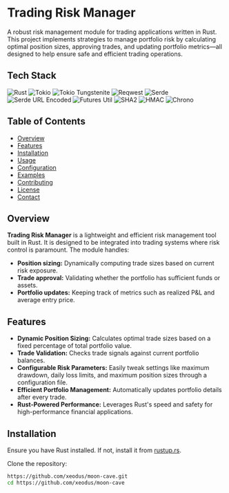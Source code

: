 # Trading Risk Manager

A robust risk management module for trading applications written in Rust. This project implements strategies to manage portfolio risk by calculating optimal position sizes, approving trades, and updating portfolio metrics—all designed to help ensure safe and efficient trading operations.

## Tech Stack

![Rust](https://img.shields.io/badge/Rust-4169E1?style=flat&logo=rust&logoColor=white)
![Tokio](https://img.shields.io/badge/tokio-1.0-316192?style=flat&logo=rust&logoColor=white)
![Tokio Tungstenite](https://img.shields.io/badge/tokio--tungstenite-0.17-316192?style=flat&logo=rust&logoColor=white)
![Reqwest](https://img.shields.io/badge/reqwest-0.11-005F73?style=flat&logo=rust&logoColor=white)
![Serde](https://img.shields.io/badge/serde-1.0-6D6875?style=flat&logo=rust&logoColor=white)
![Serde URL Encoded](https://img.shields.io/badge/serde--urlencoded-0.7-6D6875?style=flat&logo=rust&logoColor=white)
![Futures Util](https://img.shields.io/badge/futures--util-0.3-457B9D?style=flat&logo=rust&logoColor=white)
![SHA2](https://img.shields.io/badge/sha2-0.10-1D3557?style=flat&logo=rust&logoColor=white)
![HMAC](https://img.shields.io/badge/hmac-0.12-1D3557?style=flat&logo=rust&logoColor=white)
![Chrono](https://img.shields.io/badge/chrono-0.4-023047?style=flat&logo=rust&logoColor=white)

## Table of Contents
- [Overview](#overview)
- [Features](#features)
- [Installation](#installation)
- [Usage](#usage)
- [Configuration](#configuration)
- [Examples](#examples)
- [Contributing](#contributing)
- [License](#license)
- [Contact](#contact)

## Overview
**Trading Risk Manager** is a lightweight and efficient risk management tool built in Rust. It is designed to be integrated into trading systems where risk control is paramount. The module handles:
- **Position sizing:** Dynamically computing trade sizes based on current risk exposure.
- **Trade approval:** Validating whether the portfolio has sufficient funds or assets.
- **Portfolio updates:** Keeping track of metrics such as realized P&L and average entry price.

## Features
- **Dynamic Position Sizing:** Calculates optimal trade sizes based on a fixed percentage of total portfolio value.
- **Trade Validation:** Checks trade signals against current portfolio balances.
- **Configurable Risk Parameters:** Easily tweak settings like maximum drawdown, daily loss limits, and maximum position sizes through a configuration file.
- **Efficient Portfolio Management:** Automatically updates portfolio details after every trade.
- **Rust-Powered Performance:** Leverages Rust's speed and safety for high-performance financial applications.

## Installation
Ensure you have Rust installed. If not, install it from [rustup.rs](https://rustup.rs).

Clone the repository:
```bash
https://github.com/xeodus/moon-cave.git
cd https://github.com/xeodus/moon-cave

